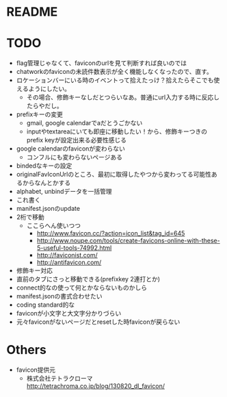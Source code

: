 # README

# TODO
* flag管理じゃなくて、faviconのurlを見て判断すれば良いのでは
* chatworkのfaviconの未読件数表示が全く機能しなくなったので、直す。
* ロケーションバーにいる時のイベントって拾えたっけ？拾えたらそこでも使えるようにしたい。
    * その場合、修飾キーなしだとつらいなあ。普通にurl入力する時に反応したらやだし。
* prefixキーの変更
    * gmail, google calendarでaだとうごかない
    * inputやtextareaにいても即座に移動したい！から、修飾キーつきのprefix keyが設定出来る必要性感じる
* google calendarのfaviconが変わらない
    * コンフルにも変わらないページある
* bindedなキーの設定
* originalFavIconUrlのところ、最初に取得したやつから変わってる可能性あるからなんとかする
* alphabet, unbindデータを一括管理
* これ書く
* manifest.jsonのupdate
* 2桁で移動
    * ここらへん使いつつ
        * http://www.favicon.cc/?action=icon_list&tag_id=645
        * http://www.noupe.com/tools/create-favicons-online-with-these-5-useful-tools-74992.html
        * http://faviconist.com/
        * http://antifavicon.com/
* 修飾キー対応
* 直前のタブにさっと移動できる(prefixkey 2連打とか)
* connect的なの使って何とかならないものかしら
* manifest.jsonの書式合わせたい
* coding standard的な
* faviconが小文字と大文字分かりづらい
* 元々faviconがないページだとresetした時faviconが戻らない


# Others
* favicon提供元
    * 株式会社テトラクローマ http://tetrachroma.co.jp/blog/130820_dl_favicon/
